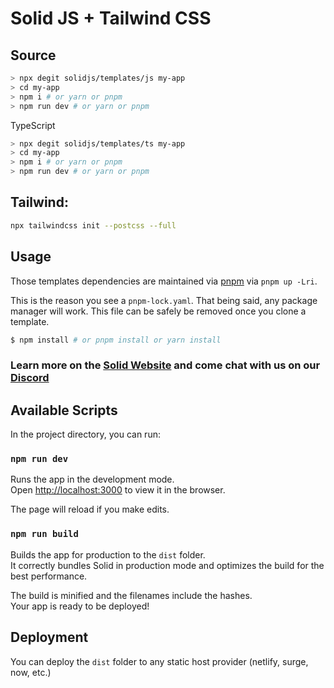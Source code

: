 # Solid JS + Tailwind CSS
## Source
```bash
> npx degit solidjs/templates/js my-app
> cd my-app
> npm i # or yarn or pnpm
> npm run dev # or yarn or pnpm
```
TypeScript
```bash
> npx degit solidjs/templates/ts my-app
> cd my-app
> npm i # or yarn or pnpm
> npm run dev # or yarn or pnpm
```

## Tailwind:
```bash
npx tailwindcss init --postcss --full
```

## Usage

Those templates dependencies are maintained via [pnpm](https://pnpm.js.org/) via `pnpm up -Lri`.

This is the reason you see a `pnpm-lock.yaml`. That being said, any package manager will work. This file can be safely be removed once you clone a template.

```bash
$ npm install # or pnpm install or yarn install
```
### Learn more on the [Solid Website](https://solidjs.com) and come chat with us on our [Discord](https://discord.com/invite/solidjs)

## Available Scripts

In the project directory, you can run:

### `npm run dev`

Runs the app in the development mode.<br>
Open [http://localhost:3000](http://localhost:3000) to view it in the browser.

The page will reload if you make edits.<br>

### `npm run build`

Builds the app for production to the `dist` folder.<br>
It correctly bundles Solid in production mode and optimizes the build for the best performance.

The build is minified and the filenames include the hashes.<br>
Your app is ready to be deployed!

## Deployment

You can deploy the `dist` folder to any static host provider (netlify, surge, now, etc.)
